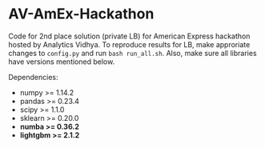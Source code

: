# AV-AmEx-Hackathon

Code for 2nd place solution (private LB) for American Express hackathon hosted by Analytics Vidhya. To reproduce results for LB, make approriate changes to `config.py` and run `bash run_all.sh`. Also, make sure all libraries have versions mentioned below.

Dependencies:
  * numpy >= 1.14.2
  * pandas >= 0.23.4
  * scipy >= 1.1.0
  * sklearn >= 0.20.0
  * **numba >= 0.36.2**
  * **lightgbm >= 2.1.2**

